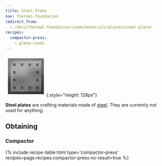 ```yaml
---
title: Steel Plate
nav: thermal-foundation
redirect_from:
  - /docs/thermal-foundation/items/materials/plates/steel-plate/
recipes:
  compactor-press:
    - plate-steel
---
```


![Steel plate](/assets/images/thermal-foundation/plate-steel.png){:style="height: 128px"}


**Steel plates** are crafting materials made of [steel](/docs/steel-ingot/).
They are currently not used for anything.


Obtaining
---------

### Compactor
{% include recipe-table.html type='compactor-press' recipes=page.recipes.compactor-press no-result=true %}
